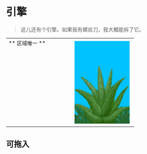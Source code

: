 # 引擎  
> 这儿还有个引擎。如果我有螺丝刀，我大概能拆了它。  
  
<style>
        .table7402 th,td{
            text-align:left;
            vertical-align:top;
        }
        </style><table class="table table-bordered table7402" data-toggle="table"  data-show-header="false"><thead style="display:none"><tr ><th  style="width:50%;"  >title</th><th  style="width:50%;"  ></th></tr></thead><tr ><td  style="width:50%;"  >** 区域唯一 **</td><td  style="width:50%;"  ><div style="float:right; margin:5px"><div class="gamecard" style="width:150px; height:225px;"><a href="Engine2Closed.md" style="color:black"><img decoding="async" src="../wiki/Sprite/AloeVera.png" class="cardimage" style="max-width:150px;max-height:225px;"><span style="font-size: 25px;">引擎</span></a></div></div></td></tr></tbody></table>  
  
## 可拖入  
  


<script>document.title="引擎 - 卡牌生存百科 Card Survival Wiki";</script>